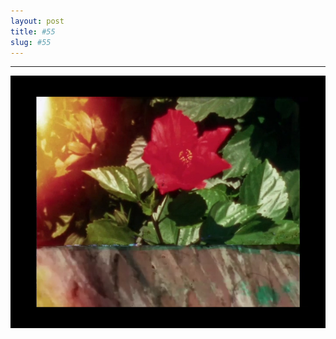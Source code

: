 ```yaml
---
layout: post
title: #55
slug: #55
---
```

---
<p class="description" style="text-align: center;">
<img src="/assets/danilo-luna-archives-17.jpg" />
  <br>
  <br>
